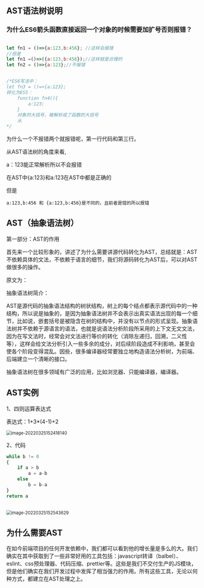 ## AST语法树说明

### 为什么ES6箭头函数直接返回一个对象的时候需要加扩号否则报错？

```js

let fn1 = ()=>{a:123,b:456}; //这样会报错
//但是
let fn1 =()=>({a:123,b:456});//这样就是合理的
let fn2 = ()=>{a:123};//不报错


/*ES6写法中：
let fn3 = ()=>{a:123};
转化为ES5：
	function fn4(){
		a:123;
	}
	对象的大括号，被解析成了函数的大括号
	从
*/
```

为什么一个不报错两个就报错呢，第一行代码和第三行。

从AST语法树的角度来看,

a：123能正常解析所以不会报错

在AST中{a:123}和a:123在AST中都是正确的

但是

```
a:123,b:456 和 {a:123,b:456}是不同的，且前者是错的所以报错
```

## AST（抽象语法树）

第一部分：AST的作用

首先来一个比较形象的，讲述了为什么需要讲源代码转化为AST，总结就是：AST不依赖具体的文法，不依赖于语言的细节，我们将源码转化为AST后，可以对AST做很多的操作。

原文为：

抽象语法树简介：

AST是源代码的抽象语法结构的树状结构，树上的每个结点都表示源代码中的一种结构，所以说是抽象的，是因为抽象语法树并不会表示出真实语法出现的每一个细节，比如说，嵌套括号是被隐含在树的结构中，并没有以节点的形式呈现。抽象语法树并不依赖于源语言的语法，也就是说语法分析阶段所采用的上下文无文文法，因为在写文法时，经常会对文法进行等价的转化（消除左递归，回溯，二义性等），这样会给文法分析引入一些多余的成分，对后续阶段造成不利影响，甚至会使各个阶段变得混乱。因些，很多编译器经常要独立地构造语法分析树，为前端、后端建立一个清晰的接口。

抽象语法树在很多领域有广泛的应用，比如浏览器、只能编译器，编译器。

## AST实例

1、四则运算表达式

表达式：1+3*(4-1)+2

<img src="C:\Users\11791\AppData\Roaming\Typora\typora-user-images\image-20220325152418140.png" alt="image-20220325152418140" style="zoom:80%;" />

2、代码

```js
while b != 0
{
    if a > b
        a = a-b
    else
        b = b-a
}
return a
 
```

<img src="C:\Users\11791\AppData\Roaming\Typora\typora-user-images\image-20220325152543629.png" alt="image-20220325152543629" style="zoom:80%;" />

## 为什么需要AST

在如今前端项目的任何开发依赖中，我们都可以看到他的增长量是多么的大。我们确实在其中获取到了一些非常好用的工具包括：javascript转译（balbel）、eslint、css预处理器、代码压缩、prettier等。这些是我们不交付生产的JS模块，但是他们确实在我们开发过程中发挥了相当强力的作用。所有这些工具，无论以何种方式，都建立在AST处理之上。

